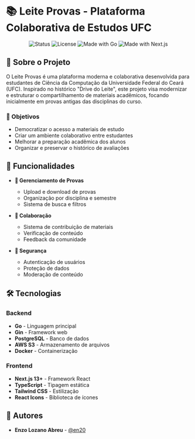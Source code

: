 # 📚 Leite Provas - Plataforma Colaborativa de Estudos UFC

<div align="center">

![Status](https://img.shields.io/badge/Status-Em%20Desenvolvimento-yellow)
![License](https://img.shields.io/badge/License-MIT-green)
![Made with Go](https://img.shields.io/badge/Go-1.21+-00ADD8?logo=go)
![Made with Next.js](https://img.shields.io/badge/Next.js-13+-black?logo=next.js)

</div>

## 📖 Sobre o Projeto

O Leite Provas é uma plataforma moderna e colaborativa desenvolvida para estudantes de Ciência da Computação da Universidade Federal do Ceará (UFC). Inspirado no histórico "Drive do Leite", este projeto visa modernizar e estruturar o compartilhamento de materiais acadêmicos, focando inicialmente em provas antigas das disciplinas do curso.

### 🎯 Objetivos

- Democratizar o acesso a materiais de estudo
- Criar um ambiente colaborativo entre estudantes
- Melhorar a preparação acadêmica dos alunos
- Organizar e preservar o histórico de avaliações

## 🚀 Funcionalidades

- **📝 Gerenciamento de Provas**

  - Upload e download de provas
  - Organização por disciplina e semestre
  - Sistema de busca e filtros

- **👥 Colaboração**

  - Sistema de contribuição de materiais
  - Verificação de conteúdo
  - Feedback da comunidade

- **🔐 Segurança**
  - Autenticação de usuários
  - Proteção de dados
  - Moderação de conteúdo

## 🛠️ Tecnologias

### Backend

- **Go** - Linguagem principal
- **Gin** - Framework web
- **PostgreSQL** - Banco de dados
- **AWS S3** - Armazenamento de arquivos
- **Docker** - Containerização

### Frontend

- **Next.js 13+** - Framework React
- **TypeScript** - Tipagem estática
- **Tailwind CSS** - Estilização
- **React Icons** - Biblioteca de ícones

## 👥 Autores

- **Enzo Lozano Abreu** - [@en20](https://github.com/en20)
